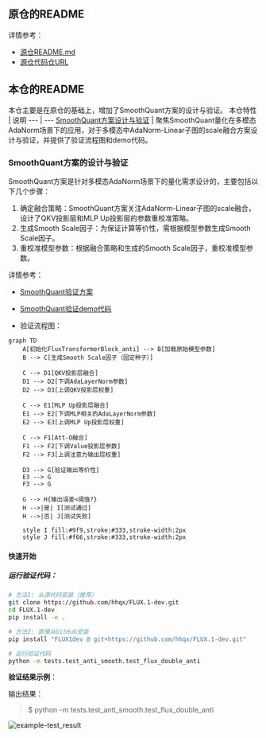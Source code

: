 ## 原仓的README

详情参考：
 - [源仓README.md](README-0.md)
 - [源仓代码仓URL](https://modelers.cn/models/MindIE/FLUX.1-dev)


## 本仓的README

本仓主要是在原仓的基础上，增加了SmoothQuant方案的设计与验证。
本仓特性 | 说明
--- | ---
[SmoothQuant方案设计与验证](https://hhqx.github.io/FLUX.1-dev/SmoothQuantInFlux.html) | 聚焦SmoothQuant量化在多模态AdaNorm场景下的应用，对于多模态中AdaNorm-Linear子图的scale融合方案设计与验证，并提供了验证流程图和demo代码。


### SmoothQuant方案的设计与验证

SmoothQuant方案是针对多模态AdaNorm场景下的量化需求设计的，主要包括以下几个步骤：

1. 确定融合策略：SmoothQuant方案关注AdaNorm-Linear子图的scale融合，设计了QKV投影层和MLP Up投影层的参数重校准策略。
2. 生成Smooth Scale因子：为保证计算等价性，需根据模型参数生成Smooth Scale因子。
3. 重校准模型参数：根据融合策略和生成的Smooth Scale因子，重校准模型参数。

详情参考：
- [SmoothQuant验证方案](docs/SmoothQuantInFlux.md)
- [SmoothQuant验证demo代码](tests/test_anti_smooth/test_flux_double_anti.py)

- 验证流程图：


```mermaid
graph TD
    A[初始化FluxTransformerBlock_anti] --> B[加载原始模型参数]
    B --> C[生成Smooth Scale因子（固定种子）]
    
    C --> D1[QKV投影层融合]
    D1 --> D2[下调AdaLayerNorm参数]
    D2 --> D3[上调QKV投影层权重]
    
    C --> E1[MLP Up投影层融合]
    E1 --> E2[下调MLP相关的AdaLayerNorm参数]
    E2 --> E3[上调MLP Up投影层权重]
    
    C --> F1[Att-O融合]
    F1 --> F2[下调Value投影层参数]
    F2 --> F3[上调注意力输出层权重]
    
    D3 --> G[验证输出等价性]
    E3 --> G
    F3 --> G
    
    G --> H{输出误差<阈值?}
    H -->|是| I[测试通过]
    H -->|否| J[测试失败]
    
    style I fill:#9f9,stroke:#333,stroke-width:2px
    style J fill:#f66,stroke:#333,stroke-width:2px
```


#### 快速开始

##### 运行验证代码：
```bash
# 方法1: 从源代码安装（推荐）
git clone https://github.com/hhqx/FLUX.1-dev.git
cd FLUX.1-dev
pip install -e .

# 方法2: 直接从GitHub安装
pip install "FLUX1dev @ git+https://github.com/hhqx/FLUX.1-dev.git"

# 运行验证代码
python -m tests.test_anti_smooth.test_flux_double_anti
```

**验证结果示例**：


输出结果：
> $ python -m tests.test_anti_smooth.test_flux_double_anti

![example-test_result](https://hhqx.github.io/FLUX.1-dev/image.png)

